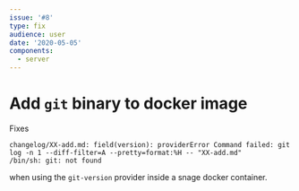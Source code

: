 ```yaml
---
issue: '#8'
type: fix
audience: user
date: '2020-05-05'
components:
  - server
---
```

# Add `git` binary to docker image

Fixes
```
changelog/XX-add.md: field(version): providerError Command failed: git log -n 1 --diff-filter=A --pretty=format:%H -- "XX-add.md"
/bin/sh: git: not found
```
when using the `git-version` provider inside a snage docker container.
